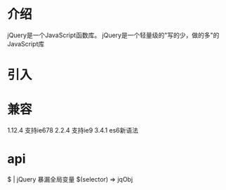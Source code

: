 # 介绍
jQuery是一个JavaScript函数库。
jQuery是一个轻量级的"写的少，做的多"的JavaScript库

# 引入


# 兼容
1.12.4  支持ie678
2.2.4   支持ie9
3.4.1 es6新语法

# api
$ | jQuery 暴漏全局变量
$(selector) => jqObj




























